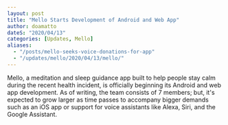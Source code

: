 ```yaml
---
layout: post
title: "Mello Starts Development of Android and Web App"
author: doamatto
dateS: "2020/04/13"
categories: [Updates, Mello]
aliases:
  - "/posts/mello-seeks-voice-donations-for-app"
  - "/updates/mello/2020/04/13/mello/"
---
```


Mello, a meditation and sleep guidance app built to help people stay calm during the recent health incident, is officially beginning its Android and web app development. As of writing, the team consists of 7 members; but, it's expected to grow larger as time passes to accompany bigger demands such as an iOS app or support for voice assistants like Alexa, Siri, and the Google Assistant.
<!--more-->